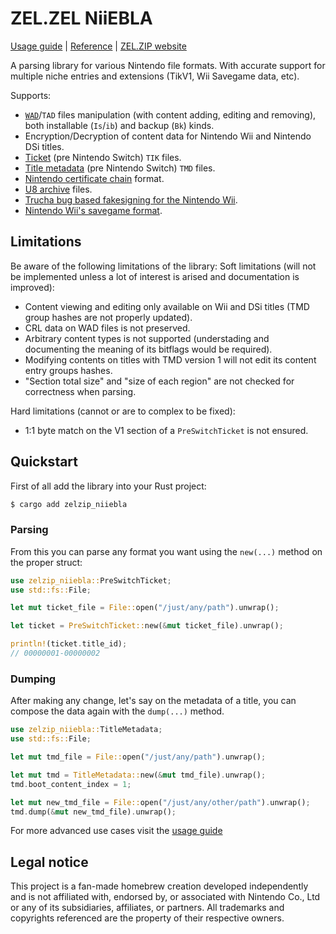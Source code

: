# ZEL.ZEL NiiEBLA

[Usage guide](https://docs.zel.zip/niiebla/niiebla.html) | [Reference](https://docs.rs/zelzip_niiebla) | [ZEL.ZIP website](https://zel.zip)

A parsing library for various Nintendo file formats. With accurate support for multiple niche entries and extensions (TikV1, Wii Savegame data, etc).

Supports:
- [`WAD`](https://wiibrew.org/wiki/WAD_files)/`TAD` files manipulation (with content adding, editing and removing), both installable (`Is`/`ib`) and backup (`Bk`) kinds.
- Encryption/Decryption of content data for Nintendo Wii and Nintendo DSi titles.
- [Ticket](https://wiibrew.org/wiki/Ticket) (pre Nintendo Switch) `TIK` files.
- [Title metadata](https://wiibrew.org/wiki/Title_metadata) (pre Nintendo Switch) `TMD` files.
- [Nintendo certificate chain](https://wiibrew.org/wiki/Certificate_chain) format.
- [U8 archive](https://wiibrew.org/wiki/U8_archive) files.
- [Trucha bug based fakesigning for the Nintendo Wii](https://wiibrew.org/wiki/Signing_bug).
- [Nintendo Wii's savegame format](https://wiibrew.org/wiki/Savegame_Files).

## Limitations
Be aware of the following limitations of the library:
Soft limitations (will not be implemented unless a lot of interest is arised and documentation is improved):
- Content viewing and editing only available on Wii and DSi titles (TMD group hashes are not properly updated).
- CRL data on WAD files is not preserved.
- Arbitrary content types is not supported (understading and documenting the meaning of its bitflags would be required).
- Modifying contents on titles with TMD version 1 will not edit its content entry groups hashes.
- "Section total size" and "size of each region" are not checked for correctness when parsing.

Hard limitations (cannot or are to complex to be fixed):
- 1:1 byte match on the V1 section of a `PreSwitchTicket` is not ensured.
## Quickstart
First of all add the library into your Rust project:

```sh
$ cargo add zelzip_niiebla
```

### Parsing
From this you can parse any format you want using the `new(...)` method on the proper struct:

```rust
use zelzip_niiebla::PreSwitchTicket;
use std::fs::File;

let mut ticket_file = File::open("/just/any/path").unwrap();

let ticket = PreSwitchTicket::new(&mut ticket_file).unwrap();

println!(ticket.title_id);
// 00000001-00000002
```

### Dumping

After making any change, let's say on the metadata of a title, you can compose the data again with the `dump(...)` method.

```rust
use zelzip_niiebla::TitleMetadata;
use std::fs::File;

let mut tmd_file = File::open("/just/any/path").unwrap();

let mut tmd = TitleMetadata::new(&mut tmd_file).unwrap();
tmd.boot_content_index = 1;

let mut new_tmd_file = File::open("/just/any/other/path").unwrap();
tmd.dump(&mut new_tmd_file).unwrap();
```

For more advanced use cases visit the [usage guide](https://docs.zel.zip/niiebla/niiebla.html)

## Legal notice
This project is a fan-made homebrew creation developed independently and is not affiliated with, endorsed by, or associated with Nintendo Co., Ltd or any of its subsidiaries, affiliates, or partners. All trademarks and copyrights referenced are the property of their respective owners.
